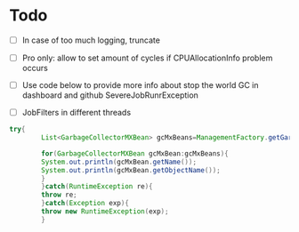 # Todo

- [ ] In case of too much logging, truncate
- [ ] Pro only: allow to set amount of cycles if CPUAllocationInfo problem occurs
- [ ] Use code below to provide more info about stop the world GC in dashboard and github SevereJobRunrException
- [ ] JobFilters in different threads


```java
try{
        List<GarbageCollectorMXBean> gcMxBeans=ManagementFactory.getGarbageCollectorMXBeans();

        for(GarbageCollectorMXBean gcMxBean:gcMxBeans){
        System.out.println(gcMxBean.getName());
        System.out.println(gcMxBean.getObjectName());
        }
        }catch(RuntimeException re){
        throw re;
        }catch(Exception exp){
        throw new RuntimeException(exp);
        }
```
